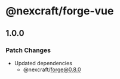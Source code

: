 # @nexcraft/forge-vue

## 1.0.0

### Patch Changes

- Updated dependencies
  - @nexcraft/forge@0.8.0
